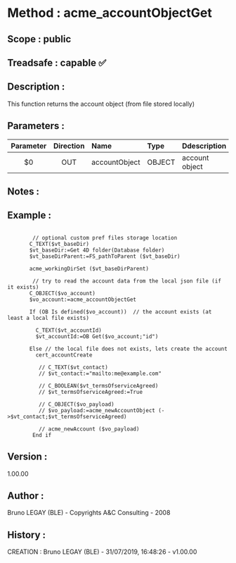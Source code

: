 ﻿# **Method :** acme_accountObjectGet## **Scope :** public## **Treadsafe :** capable ✅ ## **Description :** This function returns the account object (from file stored locally)## **Parameters :** | Parameter | Direction | Name | Type | Ddescription | |:----:|:----:|:----|:----|:----| | $0 | OUT | accountObject | OBJECT | account object | ## **Notes :** ## **Example :** ```        // optional custom pref files storage location       C_TEXT($vt_baseDir)       $vt_baseDir:=Get 4D folder(Database folder)       $vt_baseDirParent:=FS_pathToParent ($vt_baseDir)              acme_workingDirSet ($vt_baseDirParent)               // try to read the account data from the local json file (if it exists)       C_OBJECT($vo_account)       $vo_account:=acme_accountObjectGet                If (OB Is defined($vo_account))  // the account exists (at least a local file exists)               C_TEXT($vt_accountId)         $vt_accountId:=OB Get($vo_account;"id")             Else // the local file does not exists, lets create the account         cert_accountCreate                // C_TEXT($vt_contact)          // $vt_contact:="mailto:me@example.com"                // C_BOOLEAN($vt_termsOfserviceAgreed)          // $vt_termsOfserviceAgreed:=True                // C_OBJECT($vo_payload)          // $vo_payload:=acme_newAccountObject (->$vt_contact;$vt_termsOfserviceAgreed)                // acme_newAccount ($vo_payload)        End if```## **Version :** 1.00.00## **Author :** Bruno LEGAY (BLE) - Copyrights A&C Consulting - 2008## **History :**  CREATION : Bruno LEGAY (BLE) - 31/07/2019, 16:48:26 - v1.00.00
